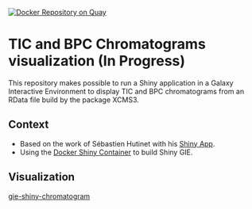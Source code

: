 [![Docker Repository on Quay](https://quay.io/repository/workflow4metabolomics/gie-shiny-chromato/status "Docker Repository on Quay")](https://quay.io/repository/workflow4metabolomics/gie-shiny-chromato)

# TIC and BPC Chromatograms visualization (In Progress)

This repository makes possible to run a Shiny application in a Galaxy Interactive Environment to display TIC and BPC chromatograms from an RData file build by the package XCMS3.

## Context

* Based on the work of Sébastien Hutinet with his [Shiny App](https://github.com/0driveshaft0/shiny_TIC_visualization).
* Using the [Docker Shiny Container](https://github.com/workflow4metabolomics/gie-shiny) to build Shiny GIE.

## Visualization

[gie-shiny-chromatogram](https://raw.githubusercontent.com/workflow4metabolomics/gie-shiny-pca/master/static/images/gie-shiny-chromatogram.png)

